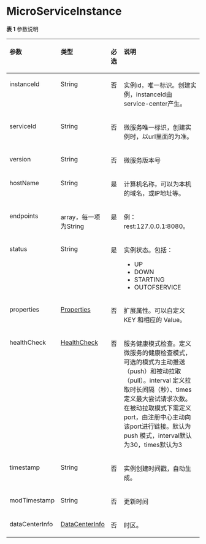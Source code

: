 # MicroServiceInstance<a name="ZH-CN_TOPIC_0115714431"></a>

**表 1**  参数说明

<a name="zh-cn_topic_0060576148_table51620847114953"></a>
<table><thead align="left"><tr id="zh-cn_topic_0060576148_row43559169114953"><th class="cellrowborder" valign="top" width="18%" id="mcps1.2.5.1.1"><p id="zh-cn_topic_0060576148_p3155843511508"><a name="zh-cn_topic_0060576148_p3155843511508"></a><a name="zh-cn_topic_0060576148_p3155843511508"></a>参数</p>
</th>
<th class="cellrowborder" valign="top" width="21%" id="mcps1.2.5.1.2"><p id="zh-cn_topic_0060576148_p609644911508"><a name="zh-cn_topic_0060576148_p609644911508"></a><a name="zh-cn_topic_0060576148_p609644911508"></a>类型</p>
</th>
<th class="cellrowborder" valign="top" width="8%" id="mcps1.2.5.1.3"><p id="zh-cn_topic_0060576148_p2405040011508"><a name="zh-cn_topic_0060576148_p2405040011508"></a><a name="zh-cn_topic_0060576148_p2405040011508"></a>必选</p>
</th>
<th class="cellrowborder" valign="top" width="53%" id="mcps1.2.5.1.4"><p id="zh-cn_topic_0060576148_p192541611508"><a name="zh-cn_topic_0060576148_p192541611508"></a><a name="zh-cn_topic_0060576148_p192541611508"></a>说明</p>
</th>
</tr>
</thead>
<tbody><tr id="zh-cn_topic_0060576148_row15126751151743"><td class="cellrowborder" valign="top" width="18%" headers="mcps1.2.5.1.1 "><p id="zh-cn_topic_0060576148_p17307310151743"><a name="zh-cn_topic_0060576148_p17307310151743"></a><a name="zh-cn_topic_0060576148_p17307310151743"></a>instanceId</p>
</td>
<td class="cellrowborder" valign="top" width="21%" headers="mcps1.2.5.1.2 "><p id="zh-cn_topic_0060576148_p59714894151743"><a name="zh-cn_topic_0060576148_p59714894151743"></a><a name="zh-cn_topic_0060576148_p59714894151743"></a>String</p>
</td>
<td class="cellrowborder" valign="top" width="8%" headers="mcps1.2.5.1.3 "><p id="zh-cn_topic_0060576148_p5068263151743"><a name="zh-cn_topic_0060576148_p5068263151743"></a><a name="zh-cn_topic_0060576148_p5068263151743"></a>否</p>
</td>
<td class="cellrowborder" valign="top" width="53%" headers="mcps1.2.5.1.4 "><p id="zh-cn_topic_0060576148_p7876128151743"><a name="zh-cn_topic_0060576148_p7876128151743"></a><a name="zh-cn_topic_0060576148_p7876128151743"></a>实例id，唯一标识。创建实例，instanceId由service-center产生。</p>
</td>
</tr>
<tr id="zh-cn_topic_0060576148_row5867746415405"><td class="cellrowborder" valign="top" width="18%" headers="mcps1.2.5.1.1 "><p id="zh-cn_topic_0060576148_p5525417815405"><a name="zh-cn_topic_0060576148_p5525417815405"></a><a name="zh-cn_topic_0060576148_p5525417815405"></a>serviceId</p>
</td>
<td class="cellrowborder" valign="top" width="21%" headers="mcps1.2.5.1.2 "><p id="zh-cn_topic_0060576148_p4640346115405"><a name="zh-cn_topic_0060576148_p4640346115405"></a><a name="zh-cn_topic_0060576148_p4640346115405"></a>String</p>
</td>
<td class="cellrowborder" valign="top" width="8%" headers="mcps1.2.5.1.3 "><p id="zh-cn_topic_0060576148_p58397615405"><a name="zh-cn_topic_0060576148_p58397615405"></a><a name="zh-cn_topic_0060576148_p58397615405"></a>否</p>
</td>
<td class="cellrowborder" valign="top" width="53%" headers="mcps1.2.5.1.4 "><p id="zh-cn_topic_0060576148_p4730206715405"><a name="zh-cn_topic_0060576148_p4730206715405"></a><a name="zh-cn_topic_0060576148_p4730206715405"></a>微服务唯一标识，创建实例时，以url里面的为准。</p>
</td>
</tr>
<tr id="zh-cn_topic_0060576148_row156897570247"><td class="cellrowborder" valign="top" width="18%" headers="mcps1.2.5.1.1 "><p id="zh-cn_topic_0060576148_p1268995720244"><a name="zh-cn_topic_0060576148_p1268995720244"></a><a name="zh-cn_topic_0060576148_p1268995720244"></a>version</p>
</td>
<td class="cellrowborder" valign="top" width="21%" headers="mcps1.2.5.1.2 "><p id="zh-cn_topic_0060576148_p96899579242"><a name="zh-cn_topic_0060576148_p96899579242"></a><a name="zh-cn_topic_0060576148_p96899579242"></a>String</p>
</td>
<td class="cellrowborder" valign="top" width="8%" headers="mcps1.2.5.1.3 "><p id="zh-cn_topic_0060576148_p26891357132411"><a name="zh-cn_topic_0060576148_p26891357132411"></a><a name="zh-cn_topic_0060576148_p26891357132411"></a>否</p>
</td>
<td class="cellrowborder" valign="top" width="53%" headers="mcps1.2.5.1.4 "><p id="zh-cn_topic_0060576148_p7689195752420"><a name="zh-cn_topic_0060576148_p7689195752420"></a><a name="zh-cn_topic_0060576148_p7689195752420"></a>微服务版本号</p>
</td>
</tr>
<tr id="zh-cn_topic_0060576148_row52390368115548"><td class="cellrowborder" valign="top" width="18%" headers="mcps1.2.5.1.1 "><p id="zh-cn_topic_0060576148_p15761454115548"><a name="zh-cn_topic_0060576148_p15761454115548"></a><a name="zh-cn_topic_0060576148_p15761454115548"></a>hostName</p>
</td>
<td class="cellrowborder" valign="top" width="21%" headers="mcps1.2.5.1.2 "><p id="zh-cn_topic_0060576148_p1609408115548"><a name="zh-cn_topic_0060576148_p1609408115548"></a><a name="zh-cn_topic_0060576148_p1609408115548"></a>String</p>
</td>
<td class="cellrowborder" valign="top" width="8%" headers="mcps1.2.5.1.3 "><p id="zh-cn_topic_0060576148_p63253247115548"><a name="zh-cn_topic_0060576148_p63253247115548"></a><a name="zh-cn_topic_0060576148_p63253247115548"></a>是</p>
</td>
<td class="cellrowborder" valign="top" width="53%" headers="mcps1.2.5.1.4 "><p id="p15411133119377"><a name="p15411133119377"></a><a name="p15411133119377"></a>计算机名称，可以为本机的域名，或IP地址等。</p>
</td>
</tr>
<tr id="zh-cn_topic_0060576148_row30742068115557"><td class="cellrowborder" valign="top" width="18%" headers="mcps1.2.5.1.1 "><p id="zh-cn_topic_0060576148_p7079605115557"><a name="zh-cn_topic_0060576148_p7079605115557"></a><a name="zh-cn_topic_0060576148_p7079605115557"></a>endpoints</p>
</td>
<td class="cellrowborder" valign="top" width="21%" headers="mcps1.2.5.1.2 "><p id="zh-cn_topic_0060576148_p36577171115557"><a name="zh-cn_topic_0060576148_p36577171115557"></a><a name="zh-cn_topic_0060576148_p36577171115557"></a>array，每一项为String</p>
</td>
<td class="cellrowborder" valign="top" width="8%" headers="mcps1.2.5.1.3 "><p id="zh-cn_topic_0060576148_p9960885115557"><a name="zh-cn_topic_0060576148_p9960885115557"></a><a name="zh-cn_topic_0060576148_p9960885115557"></a>是</p>
</td>
<td class="cellrowborder" valign="top" width="53%" headers="mcps1.2.5.1.4 "><p id="zh-cn_topic_0060576148_p1525380115557"><a name="zh-cn_topic_0060576148_p1525380115557"></a><a name="zh-cn_topic_0060576148_p1525380115557"></a>例：rest:127.0.0.1:8080。</p>
</td>
</tr>
<tr id="zh-cn_topic_0060576148_row66326485115558"><td class="cellrowborder" valign="top" width="18%" headers="mcps1.2.5.1.1 "><p id="zh-cn_topic_0060576148_p3736211115558"><a name="zh-cn_topic_0060576148_p3736211115558"></a><a name="zh-cn_topic_0060576148_p3736211115558"></a>status</p>
</td>
<td class="cellrowborder" valign="top" width="21%" headers="mcps1.2.5.1.2 "><p id="zh-cn_topic_0060576148_p34197714115558"><a name="zh-cn_topic_0060576148_p34197714115558"></a><a name="zh-cn_topic_0060576148_p34197714115558"></a>String</p>
</td>
<td class="cellrowborder" valign="top" width="8%" headers="mcps1.2.5.1.3 "><p id="zh-cn_topic_0060576148_p18551482115558"><a name="zh-cn_topic_0060576148_p18551482115558"></a><a name="zh-cn_topic_0060576148_p18551482115558"></a>是</p>
</td>
<td class="cellrowborder" valign="top" width="53%" headers="mcps1.2.5.1.4 "><p id="zh-cn_topic_0060576148_p470172544416"><a name="zh-cn_topic_0060576148_p470172544416"></a><a name="zh-cn_topic_0060576148_p470172544416"></a>实例状态。包括：</p>
<a name="zh-cn_topic_0060576148_ul19790102913444"></a><a name="zh-cn_topic_0060576148_ul19790102913444"></a><ul id="zh-cn_topic_0060576148_ul19790102913444"><li>UP</li><li>DOWN</li><li>STARTING</li><li>OUTOFSERVICE</li></ul>
</td>
</tr>
<tr id="zh-cn_topic_0060576148_row4444020911560"><td class="cellrowborder" valign="top" width="18%" headers="mcps1.2.5.1.1 "><p id="zh-cn_topic_0060576148_p4288715111560"><a name="zh-cn_topic_0060576148_p4288715111560"></a><a name="zh-cn_topic_0060576148_p4288715111560"></a>properties</p>
</td>
<td class="cellrowborder" valign="top" width="21%" headers="mcps1.2.5.1.2 "><p id="zh-cn_topic_0060576148_p5130717311560"><a name="zh-cn_topic_0060576148_p5130717311560"></a><a name="zh-cn_topic_0060576148_p5130717311560"></a><a href="Properties.md">Properties</a></p>
</td>
<td class="cellrowborder" valign="top" width="8%" headers="mcps1.2.5.1.3 "><p id="zh-cn_topic_0060576148_p6224034811560"><a name="zh-cn_topic_0060576148_p6224034811560"></a><a name="zh-cn_topic_0060576148_p6224034811560"></a>否</p>
</td>
<td class="cellrowborder" valign="top" width="53%" headers="mcps1.2.5.1.4 "><p id="zh-cn_topic_0060576148_p830341911560"><a name="zh-cn_topic_0060576148_p830341911560"></a><a name="zh-cn_topic_0060576148_p830341911560"></a>扩展属性。可以自定义 KEY 和相应的 Value。</p>
</td>
</tr>
<tr id="zh-cn_topic_0060576148_row22564094152153"><td class="cellrowborder" valign="top" width="18%" headers="mcps1.2.5.1.1 "><p id="zh-cn_topic_0060576148_p15752296152153"><a name="zh-cn_topic_0060576148_p15752296152153"></a><a name="zh-cn_topic_0060576148_p15752296152153"></a>healthCheck</p>
</td>
<td class="cellrowborder" valign="top" width="21%" headers="mcps1.2.5.1.2 "><p id="zh-cn_topic_0060576148_p867582152153"><a name="zh-cn_topic_0060576148_p867582152153"></a><a name="zh-cn_topic_0060576148_p867582152153"></a><a href="HealthCheck.md">HealthCheck</a></p>
</td>
<td class="cellrowborder" valign="top" width="8%" headers="mcps1.2.5.1.3 "><p id="zh-cn_topic_0060576148_p3165354152153"><a name="zh-cn_topic_0060576148_p3165354152153"></a><a name="zh-cn_topic_0060576148_p3165354152153"></a>否</p>
</td>
<td class="cellrowborder" valign="top" width="53%" headers="mcps1.2.5.1.4 "><p id="zh-cn_topic_0060576148_p55067089152153"><a name="zh-cn_topic_0060576148_p55067089152153"></a><a name="zh-cn_topic_0060576148_p55067089152153"></a>服务健康模式检查。定义微服务的健康检查模式，可选的模式为主动推送（push）和被动拉取（pull）。interval 定义拉取时长间隔（秒）、times 定义最大尝试请求次数。在被动拉取模式下需定义port，由注册中心主动向该port进行链接。默认为 push 模式，interval默认为30，times默认为3</p>
</td>
</tr>
<tr id="zh-cn_topic_0060576148_row3283665615415"><td class="cellrowborder" valign="top" width="18%" headers="mcps1.2.5.1.1 "><p id="zh-cn_topic_0060576148_p4252348915415"><a name="zh-cn_topic_0060576148_p4252348915415"></a><a name="zh-cn_topic_0060576148_p4252348915415"></a>timestamp</p>
</td>
<td class="cellrowborder" valign="top" width="21%" headers="mcps1.2.5.1.2 "><p id="zh-cn_topic_0060576148_p2185058615415"><a name="zh-cn_topic_0060576148_p2185058615415"></a><a name="zh-cn_topic_0060576148_p2185058615415"></a>String</p>
</td>
<td class="cellrowborder" valign="top" width="8%" headers="mcps1.2.5.1.3 "><p id="zh-cn_topic_0060576148_p2506707615415"><a name="zh-cn_topic_0060576148_p2506707615415"></a><a name="zh-cn_topic_0060576148_p2506707615415"></a>否</p>
</td>
<td class="cellrowborder" valign="top" width="53%" headers="mcps1.2.5.1.4 "><p id="zh-cn_topic_0060576148_p1716730315415"><a name="zh-cn_topic_0060576148_p1716730315415"></a><a name="zh-cn_topic_0060576148_p1716730315415"></a>实例创建时间戳，自动生成。</p>
</td>
</tr>
<tr id="zh-cn_topic_0060576148_row2943153804810"><td class="cellrowborder" valign="top" width="18%" headers="mcps1.2.5.1.1 "><p id="zh-cn_topic_0060576148_p19431338124812"><a name="zh-cn_topic_0060576148_p19431338124812"></a><a name="zh-cn_topic_0060576148_p19431338124812"></a>modTimestamp</p>
</td>
<td class="cellrowborder" valign="top" width="21%" headers="mcps1.2.5.1.2 "><p id="zh-cn_topic_0060576148_p894312382485"><a name="zh-cn_topic_0060576148_p894312382485"></a><a name="zh-cn_topic_0060576148_p894312382485"></a>String</p>
</td>
<td class="cellrowborder" valign="top" width="8%" headers="mcps1.2.5.1.3 "><p id="zh-cn_topic_0060576148_p5943123884812"><a name="zh-cn_topic_0060576148_p5943123884812"></a><a name="zh-cn_topic_0060576148_p5943123884812"></a>否</p>
</td>
<td class="cellrowborder" valign="top" width="53%" headers="mcps1.2.5.1.4 "><p id="zh-cn_topic_0060576148_p1994373814817"><a name="zh-cn_topic_0060576148_p1994373814817"></a><a name="zh-cn_topic_0060576148_p1994373814817"></a>更新时间</p>
</td>
</tr>
<tr id="zh-cn_topic_0060576148_row30671921152357"><td class="cellrowborder" valign="top" width="18%" headers="mcps1.2.5.1.1 "><p id="zh-cn_topic_0060576148_p1397679152357"><a name="zh-cn_topic_0060576148_p1397679152357"></a><a name="zh-cn_topic_0060576148_p1397679152357"></a>dataCenterInfo</p>
</td>
<td class="cellrowborder" valign="top" width="21%" headers="mcps1.2.5.1.2 "><p id="zh-cn_topic_0060576148_p46103214152357"><a name="zh-cn_topic_0060576148_p46103214152357"></a><a name="zh-cn_topic_0060576148_p46103214152357"></a><a href="DataCenterInfo.md">DataCenterInfo</a></p>
</td>
<td class="cellrowborder" valign="top" width="8%" headers="mcps1.2.5.1.3 "><p id="zh-cn_topic_0060576148_p43372886152357"><a name="zh-cn_topic_0060576148_p43372886152357"></a><a name="zh-cn_topic_0060576148_p43372886152357"></a>否</p>
</td>
<td class="cellrowborder" valign="top" width="53%" headers="mcps1.2.5.1.4 "><p id="zh-cn_topic_0060576148_p23542862152357"><a name="zh-cn_topic_0060576148_p23542862152357"></a><a name="zh-cn_topic_0060576148_p23542862152357"></a>时区。</p>
</td>
</tr>
</tbody>
</table>


